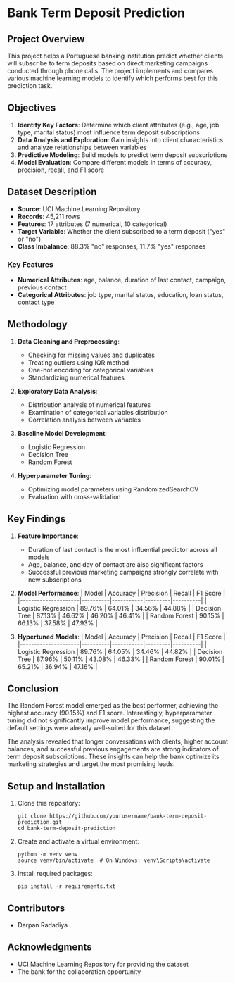 # Bank Term Deposit Prediction

## Project Overview
This project helps a Portuguese banking institution predict whether clients will subscribe to term deposits based on direct marketing campaigns conducted through phone calls. The project implements and compares various machine learning models to identify which performs best for this prediction task.

## Objectives
1. **Identify Key Factors**: Determine which client attributes (e.g., age, job type, marital status) most influence term deposit subscriptions
2. **Data Analysis and Exploration**: Gain insights into client characteristics and analyze relationships between variables
3. **Predictive Modeling**: Build models to predict term deposit subscriptions
4. **Model Evaluation**: Compare different models in terms of accuracy, precision, recall, and F1 score

## Dataset Description
- **Source**: UCI Machine Learning Repository
- **Records**: 45,211 rows
- **Features**: 17 attributes (7 numerical, 10 categorical)
- **Target Variable**: Whether the client subscribed to a term deposit ("yes" or "no")
- **Class Imbalance**: 88.3% "no" responses, 11.7% "yes" responses

### Key Features
- **Numerical Attributes**: age, balance, duration of last contact, campaign, previous contact
- **Categorical Attributes**: job type, marital status, education, loan status, contact type

## Methodology
1. **Data Cleaning and Preprocessing**:
   - Checking for missing values and duplicates
   - Treating outliers using IQR method
   - One-hot encoding for categorical variables
   - Standardizing numerical features

2. **Exploratory Data Analysis**:
   - Distribution analysis of numerical features
   - Examination of categorical variables distribution
   - Correlation analysis between variables

3. **Baseline Model Development**:
   - Logistic Regression
   - Decision Tree
   - Random Forest

4. **Hyperparameter Tuning**:
   - Optimizing model parameters using RandomizedSearchCV
   - Evaluation with cross-validation

## Key Findings
1. **Feature Importance**:
   - Duration of last contact is the most influential predictor across all models
   - Age, balance, and day of contact are also significant factors
   - Successful previous marketing campaigns strongly correlate with new subscriptions

2. **Model Performance**:
   | Model               | Accuracy | Precision | Recall  | F1 Score |
   |---------------------|----------|-----------|---------|----------|
   | Logistic Regression | 89.76%   | 64.01%    | 34.56%  | 44.88%   |
   | Decision Tree       | 87.13%   | 46.62%    | 46.20%  | 46.41%   |
   | Random Forest       | 90.15%   | 66.13%    | 37.58%  | 47.93%   |

3. **Hypertuned Models**:
   | Model               | Accuracy | Precision | Recall  | F1 Score |
   |---------------------|----------|-----------|---------|----------|
   | Logistic Regression | 89.76%   | 64.05%    | 34.46%  | 44.82%   |
   | Decision Tree       | 87.96%   | 50.11%    | 43.08%  | 46.33%   |
   | Random Forest       | 90.01%   | 65.21%    | 36.94%  | 47.16%   |

## Conclusion
The Random Forest model emerged as the best performer, achieving the highest accuracy (90.15%) and F1 score. Interestingly, hyperparameter tuning did not significantly improve model performance, suggesting the default settings were already well-suited for this dataset.

The analysis revealed that longer conversations with clients, higher account balances, and successful previous engagements are strong indicators of term deposit subscriptions. These insights can help the bank optimize its marketing strategies and target the most promising leads.


## Setup and Installation
1. Clone this repository:
   ```
   git clone https://github.com/yourusername/bank-term-deposit-prediction.git
   cd bank-term-deposit-prediction
   ```

2. Create and activate a virtual environment:
   ```
   python -m venv venv
   source venv/bin/activate  # On Windows: venv\Scripts\activate
   ```

3. Install required packages:
   ```
   pip install -r requirements.txt
   ```


## Contributors
- Darpan Radadiya


## Acknowledgments
- UCI Machine Learning Repository for providing the dataset
- The bank for the collaboration opportunity